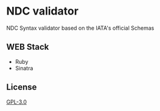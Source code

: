 # NDC validator
NDC Syntax validator based on the IATA's official Schemas

## WEB Stack
- Ruby
- Sinatra

## License
[GPL-3.0](http://opensource.org/licenses/GPL-3.0)

